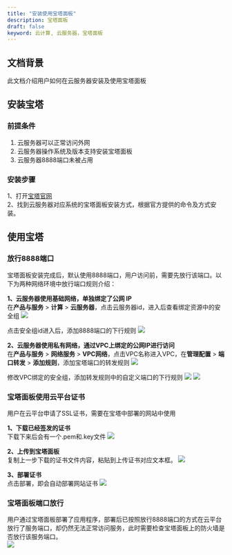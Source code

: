 ```yaml
---
title: "安装使用宝塔面板"
description: 宝塔面板
draft: false
keyword: 云计算, 云服务器，宝塔面板
---
```


## 文档背景

此文档介绍用户如何在云服务器安装及使用宝塔面板

## 安装宝塔
### 前提条件  

1.  云服务器可以正常访问外网  
2. 云服务器操作系统及版本支持安装宝塔面板  
3. 云服务器8888端口未被占用

### 安装步骤
1、打开[宝塔官网](https://www.bt.cn/)  
2、找到云服务器对应系统的宝塔面板安装方式，根据官方提供的命令及方式安装。

## 使用宝塔

### 放行8888端口
宝塔面板安装完成后，默认使用8888端口，用户访问前，需要先放行该端口。以下为两种网络环境中放行端口规则介绍：

**1、云服务器使用基础网络，单独绑定了公网 IP**  
在**产品与服务** > **计算** > **云服务器**，点击云服务器id，进入后查看绑定资源中的安全组
![](../../_images/install_bt_1.png)

点击安全组id进入后，添加8888端口的下行规则
![](../../_images/install_bt_2.png)

**2、云服务器使用私有网络，通过VPC上绑定的公网IP进行访问**  
在**产品与服务** > **网络服务** > **VPC网络**，点击VPC名称进入VPC，在**管理配置** > **端口转发** > **添加规则**，添加宝塔端口的转发规则
![](../../_images/install_bt_4.png)

修改VPC绑定的安全组，添加转发规则中的自定义端口的下行规则
![](../../_images/install_bt_3.png)
![](../../_images/install_bt_2.png)

### 宝塔面板使用云平台证书
用户在云平台申请了SSL证书，需要在宝塔中部署的网站中使用

**1、下载已经签发的证书**  
下载下来后会有一个.pem和.key文件
![](../../_images/install_bt_5.png)

**2、上传到宝塔面板**  
复制上一步下载的证书文件内容，粘贴到上传证书对应文本框。
![](../../_images/install_bt_6.png)

**3、部署证书**  
点击部署，即会自动部署网站证书
![](../../_images/install_bt_7.png)

### 宝塔面板端口放行
用户通过宝塔面板部署了应用程序，部署后已按照放行8888端口的方式在云平台放行了服务端口，却仍然无法正常访问服务，此时需要检查宝塔面板上的防火墙是否放行该服务端口。  
![](../../_images/install_bt_8.png)